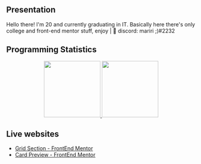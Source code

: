 ## Presentation
Hello there! I'm 20 and currently graduating in IT. Basically here there's only college and front-end mentor stuff, enjoy | 💌 discord: mariri ;)#2232

## Programming Statistics
<div align="center"> 
  <a href="https://github.com/mariannebravo">
  <img height="150em" src="https://github-readme-stats.vercel.app/api?username=mariannebravo&show_icons=true&theme=dracula&include_all_commits=true&count_private=true"/>
  <img height="150em" src="https://github-readme-stats.vercel.app/api/top-langs/?username=mariannebravo&layout=compact&langs_count=7&theme=dracula"/>
  </a>
</div>

## Live websites
- [Grid Section - FrontEnd Mentor](https://testimonials-grid-section-main.mariannebravo.repl.co)
- [Card Preview - FrontEnd Mentor](https://card-preview.mariannebravo.repl.co)
